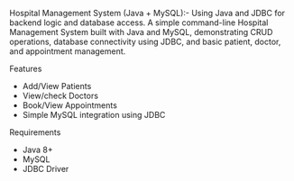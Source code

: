 Hospital Management System (Java + MySQL):- Using Java and JDBC for backend logic and database access.
A simple command-line Hospital Management System built with Java and MySQL, demonstrating CRUD operations, database connectivity using JDBC, and basic patient, doctor, and appointment management.

Features
- Add/View Patients
- View/check Doctors
- Book/View Appointments
- Simple MySQL integration using JDBC
  
Requirements
- Java 8+
- MySQL
- JDBC Driver
